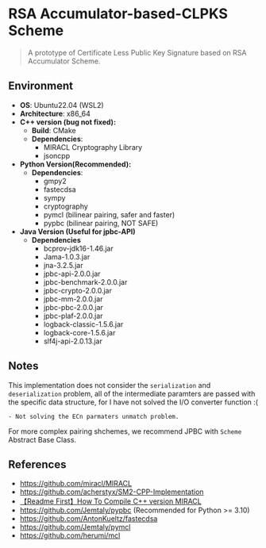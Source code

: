 # RSA Accumulator-based-CLPKS Scheme
> A prototype of Certificate Less Public Key Signature based on RSA Accumulator Scheme.

## Environment
- **OS**: Ubuntu22.04 (WSL2)
- **Architecture**: x86_64
- **C++ version (bug not fixed):**
    - **Build**: CMake
    - **Dependencies**:
        - MIRACL Cryptography Library
        - jsoncpp
- **Python Version(Recommended):**
    - **Dependencies**:
        - gmpy2
        - fastecdsa
        - sympy
        - cryptography
        - pymcl (bilinear pairing, safer and faster)
        - pypbc (bilinear pairing, NOT SAFE)
- **Java Version (Useful for jpbc-API)**
    - **Dependencies**
        - bcprov-jdk16-1.46.jar
        - Jama-1.0.3.jar
        - jna-3.2.5.jar
        - jpbc-api-2.0.0.jar
        - jpbc-benchmark-2.0.0.jar
        - jpbc-crypto-2.0.0.jar
        - jpbc-mm-2.0.0.jar
        - jpbc-pbc-2.0.0.jar
        - jpbc-plaf-2.0.0.jar
        - logback-classic-1.5.6.jar
        - logback-core-1.5.6.jar
        - slf4j-api-2.0.13.jar


## Notes
This implementation does not consider the `serialization` and `deserialization` problem, 
all of the intermediate paramters are passed with the specific data structure, for I have not solved the I/O converter function :( 

    - Not solving the ECn parmaters unmatch problem.

For more complex pairing shchemes, we recommend JPBC with `Scheme` Abstract Base Class.



## References
- https://github.com/miracl/MIRACL
- https://github.com/acherstyx/SM2-CPP-Implementation
- [【Readme First】How To Compile C++ version MIRACL](https://adityagudimetla.medium.com/installing-miracl-for-dummies-7eb7192c3285)
- https://github.com/Jemtaly/pypbc  (Recommended for Python >= 3.10)
- https://github.com/AntonKueltz/fastecdsa
- https://github.com/Jemtaly/pymcl
- https://github.com/herumi/mcl